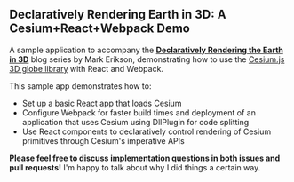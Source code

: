 ## Declaratively Rendering Earth in 3D: A Cesium+React+Webpack Demo

A sample application to accompany the **[Declaratively Rendering the Earth in 3D](http://blog.isquaredsoftware.com/series/declaratively-rendering-earth-in-3d)** blog series by Mark Erikson, demonstrating how to use the [Cesium.js 3D globe library](http://cesiumjs.org/) with React and Webpack.

This sample app demonstrates how to:

- Set up a basic React app that loads Cesium
- Configure Webpack for faster build times and deployment of an application that uses Cesium using DllPlugin for code splitting
- Use React components to declaratively control rendering of Cesium primitives through Cesium's imperative APIs


**Please feel free to discuss implementation questions in both issues and pull requests!**  I'm happy to talk about why I did things a certain way.